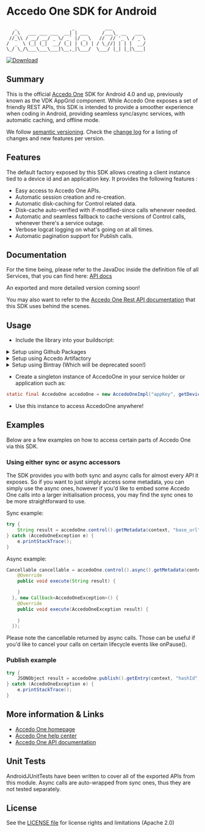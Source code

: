 # Accedo One SDK for Android

```
   _                    _           ___
  /_\   ___ ___ ___  __| | ___     /___\_ __   ___
 //_\\ / __/ __/ _ \/ _` |/ _ \   //  // '_ \ / _ \
/  _  \ (_| (_|  __/ (_| | (_) | / \_//| | | |  __/
\_/ \_/\___\___\___|\__,_|\___/  \___/ |_| |_|\___|

```

[ ![Download](https://api.bintray.com/packages/tibor-pasztor-accedo/accedo-products/accedo-one-sdk-android/images/download.svg) ](https://bintray.com/tibor-pasztor-accedo/accedo-products/accedo-one-sdk-android/_latestVersion)

## Summary

This is the official [Accedo One](https://www.accedo.tv/one) SDK for Android 4.0 and up, previously known as the VDK AppGrid component.
While Accedo One exposes a set of friendly REST APIs, this SDK is intended to provide a smoother experience when coding in Android, providing seamless sync/async services, with automatic caching, and offline mode.

We follow [semantic versioning](http://semver.org/).
Check the [change log](./CHANGELOG.md) for a listing of changes and new features per version.

## Features

The default factory exposed by this SDK allows creating a client instance tied to a device id and an application key. It provides the following features :
 - Easy access to Accedo One APIs.
 - Automatic session creation and re-creation.
 - Automatic disk-caching for Control related data.
 - Disk-cache auto-verified with if-modified-since calls whenever needed.
 - Automatic and seamless fallback to cache versions of Control calls, whenever there's a service outage. 
 - Verbose logcat logging on what's going on at all times.
 - Automatic pagination support for Publish calls.

## Documentation

For the time being, please refer to the JavaDoc inside the definition file of all Services, that you can find here: [API docs](https://github.com/Accedo-Products/accedo-one-sdk-android/tree/master/one-sdk/src/main/java/tv/accedo/one/sdk/definition)

An exported and more detailed version coming soon!

You may also want to refer to the [Accedo One Rest API documentation](https://developer.one.accedo.tv/) that this SDK uses behind the scenes.

## Usage

- Include the library into your buildscript: 

<details>
<summary>Setup using Github Packages</summary>
<p>

```groovy
// In root build.gradle
maven {
    // Github Packages maven url
    url "https://maven.pkg.github.com/Accedo-Products/accedo-control-sdk-android"
    credentials { username = github_user; password = github_api_key }
}

// In project module
dependencies {
    implementation 'tv.accedo.one:control-sdk:<latest>'
}
```

</p>
</details> 

<details>
<summary>Setup using Accedo Artifactory</summary>
<p>

```groovy
// In root build.gradle
maven {
    // Accedo Control SDK in Artifactory
    url "https://repo.cloud.accedo.tv/artifactory/control-sdk-android"
    credentials { username = artifactory_user; password = artifactory_password }
}

// In project module
dependencies {
    implementation 'tv.accedo.one:control-sdk:<latest>'
}
```

</p>
</details> 


<details>
<summary>Setup using Bintray (Which will be deprecated soon!)</summary>
<p>

```groovy
// In root build.gradle
maven {
    // JFrog Bintray url
    url  "https://dl.bintray.com/tibor-pasztor-accedo/accedo-products"
}

// In project module
dependencies {
    implementation 'tv.accedo.one:control-sdk:<latest>'
}
```

</p>
</details>

- Create a singleton instance of AccedoOne in your service holder or application such as:

```java
static final AccedoOne accedoOne = new AccedoOneImpl("appKey", getDeviceId());
```

- Use this instance to access AccedoOne anywhere!

## Examples

Below are a few examples on how to access certain parts of Accedo One via this SDK.

### Using either sync or async accessors

The SDK provides you with both sync and async calls for almost every API it exposes. So if you want to just simply access some metadata, you can simply use the async ones, however if you'd like to embed some Accedo One calls into a larger initialisation process, you may find the sync ones to be more straightforward to use.

Sync example:

```java
try {
    String result = accedoOne.control().getMetadata(context, "base_url");
} catch (AccedoOneException e) {
    e.printStackTrace();
}
```

Async example:

```java
Cancellable cancellable = accedoOne.control().async().getMetadata(context, "base_url", new Callback<String>() {
    @Override
    public void execute(String result) {

    }
  }, new Callback<AccedoOneException>() {
    @Override
    public void execute(AccedoOneException result) {
                
    }
  });
```

Please note the cancellable returned by async calls. Those can be useful if you'd like to cancel your calls on certain lifecycle events like onPause().

### Publish example

```java
try {
    JSONObject result = accedoOne.publish().getEntry(context, "hashId");
} catch (AccedoOneException e) {
    e.printStackTrace();
}
```

## More information & Links

* [Accedo One homepage](https://www.accedo.tv/one)
* [Accedo One help center](https://support.one.accedo.tv)
* [Accedo One API documentation](https://developer.one.accedo.tv)

## Unit Tests

AndroidJUnitTests have been written to cover all of the exported APIs from this module. Async calls are auto-wrapped from sync ones, thus they are not tested separately.

## License

See the [LICENSE file](./LICENSE.md) for license rights and limitations (Apache 2.0)
